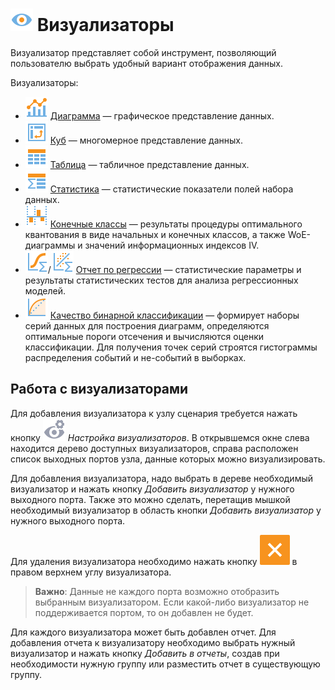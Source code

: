 # ![](../images/icons/system_object_18/visualizer_default.svg) Визуализаторы

Визуализатор представляет собой инструмент, позволяющий пользователю выбрать удобный вариант отображения данных.

Визуализаторы:

* ![Диаграмма](../images/icons/view_types/chart_default.svg) [Диаграмма](./chart/README.md) — графическое представление данных.
* ![Куб](../images/icons/view_types/cube_default.svg) [Куб](./cube/README.md) — многомерное представление данных.
* ![Таблица](../images/icons/view_types/browse_default.svg) [Таблица](./table/README.md) — табличное представление данных.
* ![Статистика](../images/icons/view_types/stat_default.svg) [Статистика](./statistics/README.md) — статистические показатели полей набора данных.
* ![Конечные классы](../images/icons/view_types/coarseclasses_default.svg) [Конечные классы](./fine-classes/README.md) — результаты процедуры оптимального квантования в виде начальных и конечных классов, а также WoE-диаграммы и значений информационных индексов IV.
* ![Отчет по регрессии](../images/icons/view_types/logregressreport_default.svg)/![Отчет по регрессии](../images/icons/view_types/linregressreport_default.svg) [Отчет по регрессии](./regression/README.md) — статистические параметры и результаты статистических тестов для анализа регрессионных моделей.
* ![Качество бинарной классификации](../images/icons/view_types/roc_default.svg) [Качество бинарной классификации](./binary-classification/README.md) — формирует наборы серий данных для построения диаграмм, определяются оптимальные пороги отсечения и вычисляются оценки классификации. Для получения точек серий строятся гистограммы распределения событий и не-событий в выборках.


## Работа с визуализаторами

Для добавления визуализатора к узлу сценария требуется нажать кнопку ![Настройка визуализаторов](../images/icons/controls/visualizer_notactive.svg) *Настройка визуализаторов*. В открывшемся окне слева находится дерево доступных визуализаторов, справа расположен список выходных портов узла, данные которых можно визуализировать.

Для добавления визуализатора, надо выбрать в дереве необходимый визуализатор и нажать кнопку *Добавить визуализатор* у нужного выходного порта. Также это можно сделать, перетащив мышкой необходимый визуализатор в область кнопки *Добавить визуализатор* у нужного выходного порта.

Для удаления визуализатора необходимо нажать кнопку ![Удалить](./delete.svg) в правом верхнем углу визуализатора.

> **Важно**: Данные не каждого порта возможно отобразить выбранным визуализатором. Если какой-либо визуализатор не поддерживается портом, то он добавлен не будет.

Для каждого визуализатора может быть добавлен отчет. Для добавления отчета к визуализатору необходимо выбрать нужный визуализатор и нажать кнопку *Добавить в отчеты*, создав при необходимости нужную группу или разместить отчет в существующую группу.
